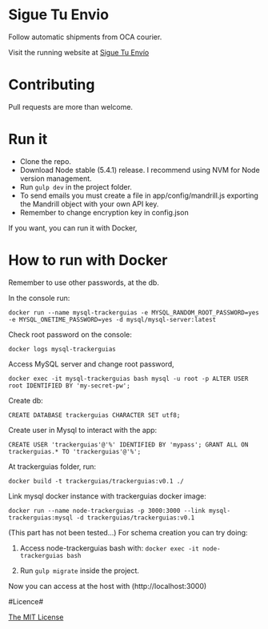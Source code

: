 # Sigue Tu Envio #

Follow automatic shipments from OCA courier.

Visit the running website at [Sigue Tu Envío](http://www.siguetuenvio.com)

# Contributing #

Pull requests are more than welcome.

# Run it #

- Clone the repo.
- Download Node stable (5.4.1) release. I recommend using NVM for Node version management.
- Run `gulp dev` in the project folder.
- To send emails you must create a file in app/config/mandrill.js exporting the Mandrill object with your own API key.
- Remember to change encryption key in config.json

If you want, you can run it with Docker,

# How to run with Docker #

Remember to use other passwords, at the db.

In the console run:

`docker run --name mysql-trackerguias -e MYSQL_RANDOM_ROOT_PASSWORD=yes -e MYSQL_ONETIME_PASSWORD=yes -d mysql/mysql-server:latest`

Check root password on the console:

`docker logs mysql-trackerguias`

Access MySQL server and change root password,

`docker exec -it mysql-trackerguias bash
mysql -u root -p
ALTER USER root IDENTIFIED BY 'my-secret-pw';`

Create db:

`CREATE DATABASE trackerguias CHARACTER SET utf8;`

Create user in Mysql to interact with the app:

`CREATE USER 'trackerguias'@'%' IDENTIFIED BY 'mypass';
GRANT ALL ON trackerguias.* TO 'trackerguias'@'%';`

At trackerguias folder, run:

`docker build -t trackerguias/trackerguias:v0.1 ./`

Link mysql docker instance with trackerguias docker image:

`docker run --name node-trackerguias -p 3000:3000 --link mysql-trackerguias:mysql -d trackerguias/trackerguias:v0.1`

(This part has not been tested...)
For schema creation you can try doing:

1. Access node-trackerguias bash with:
`docker exec -it node-trackerguias bash`

2. Run `gulp migrate` inside the project.

Now you can access at the host with (http://localhost:3000)

#Licence#

[The MIT License](http://opensource.org/licenses/mit-license.php)
